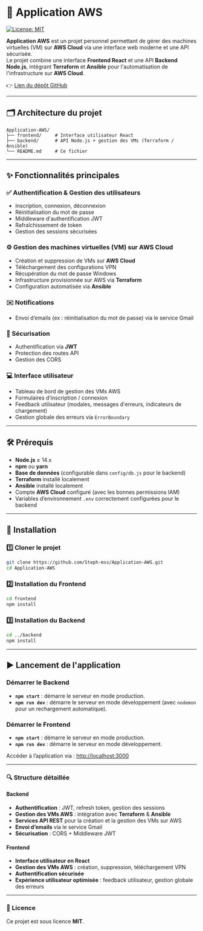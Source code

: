 # 🚀 Application AWS

[![License: MIT](https://img.shields.io/badge/License-MIT-yellow.svg)](https://opensource.org/licenses/MIT)

**Application AWS** est un projet personnel permettant de gérer des machines virtuelles (VM) sur **AWS Cloud** via une interface web moderne et une API sécurisée.  
Le projet combine une interface **Frontend React** et une API **Backend Node.js**, intégrant **Terraform** et **Ansible** pour l'automatisation de l'infrastructure sur **AWS Cloud**.

👉 [Lien du dépôt GitHub](https://github.com/Steph-mss/Application-AWS)

---

## 🗂️ Architecture du projet

```
Application-AWS/
├── frontend/     # Interface utilisateur React
├── backend/      # API Node.js + gestion des VMs (Terraform / Ansible)
└── README.md     # Ce fichier

````

---

## ✨ Fonctionnalités principales

### ✅ Authentification & Gestion des utilisateurs

- Inscription, connexion, déconnexion
- Réinitialisation du mot de passe
- Middleware d'authentification JWT
- Rafraîchissement de token
- Gestion des sessions sécurisées

### ⚙️ Gestion des machines virtuelles (VM) sur AWS Cloud

- Création et suppression de VMs sur **AWS Cloud**
- Téléchargement des configurations VPN
- Récupération du mot de passe Windows
- Infrastructure provisionnée sur AWS via **Terraform**
- Configuration automatisée via **Ansible**

### ✉️ Notifications

- Envoi d’emails (ex : réinitialisation du mot de passe) via le service Gmail

### 🔐 Sécurisation

- Authentification via **JWT**
- Protection des routes API
- Gestion des CORS

### 💻 Interface utilisateur

- Tableau de bord de gestion des VMs AWS
- Formulaires d’inscription / connexion
- Feedback utilisateur (modales, messages d'erreurs, indicateurs de chargement)
- Gestion globale des erreurs via `ErrorBoundary`

---

## 🛠️ Prérequis

- **Node.js** ≥ 14.x
- **npm** ou **yarn**
- **Base de données** (configurable dans `config/db.js` pour le backend)
- **Terraform** installé localement
- **Ansible** installé localement
- Compte **AWS Cloud** configuré (avec les bonnes permissions IAM)
- Variables d’environnement `.env` correctement configurées pour le backend

---

## 🚀 Installation

### 1️⃣ Cloner le projet

```bash
git clone https://github.com/Steph-mss/Application-AWS.git
cd Application-AWS
```

### 2️⃣ Installation du Frontend

```bash
cd frontend
npm install
```

### 3️⃣ Installation du Backend

```bash
cd ../backend
npm install
```

---

## ▶️ Lancement de l'application

### Démarrer le Backend

* **`npm start`** : démarre le serveur en mode production.
* **`npm run dev`** : démarre le serveur en mode développement (avec `nodemon` pour un rechargement automatique).

### Démarrer le Frontend

* **`npm start`** : démarre le serveur en mode production.
* **`npm run dev`** : démarre le serveur en mode développement.

Accéder à l’application via : [http://localhost:3000](http://localhost:3000)

---

### 🔍 Structure détaillée

#### Backend

* **Authentification** : JWT, refresh token, gestion des sessions
* **Gestion des VMs AWS** : intégration avec **Terraform** & **Ansible**
* **Services API REST** pour la création et la gestion des VMs sur AWS
* **Envoi d’emails** via le service Gmail
* **Sécurisation** : CORS + Middleware JWT

#### Frontend

* **Interface utilisateur en React**
* **Gestion des VMs AWS** : création, suppression, téléchargement VPN
* **Authentification sécurisée**
* **Expérience utilisateur optimisée** : feedback utilisateur, gestion globale des erreurs

---

### 📜 Licence

Ce projet est sous licence **MIT**.

```
